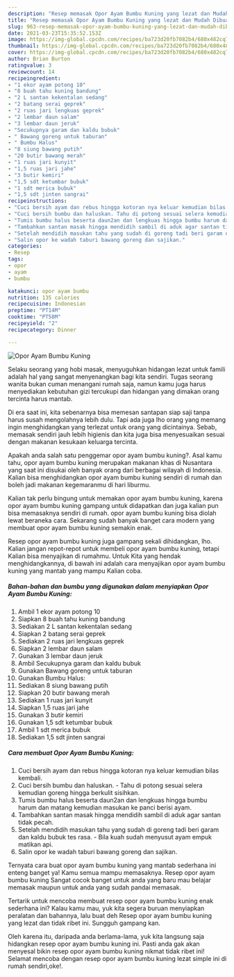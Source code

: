 ```yaml
---
description: "Resep memasak Opor Ayam Bumbu Kuning yang lezat dan Mudah Dibuat"
title: "Resep memasak Opor Ayam Bumbu Kuning yang lezat dan Mudah Dibuat"
slug: 963-resep-memasak-opor-ayam-bumbu-kuning-yang-lezat-dan-mudah-dibuat
date: 2021-03-23T15:35:52.153Z
image: https://img-global.cpcdn.com/recipes/ba723d20fb7082b4/680x482cq70/opor-ayam-bumbu-kuning-foto-resep-utama.jpg
thumbnail: https://img-global.cpcdn.com/recipes/ba723d20fb7082b4/680x482cq70/opor-ayam-bumbu-kuning-foto-resep-utama.jpg
cover: https://img-global.cpcdn.com/recipes/ba723d20fb7082b4/680x482cq70/opor-ayam-bumbu-kuning-foto-resep-utama.jpg
author: Brian Burton
ratingvalue: 3
reviewcount: 14
recipeingredient:
- "1 ekor ayam potong 10"
- "8 buah tahu kuning bandung"
- "2 L santan kekentalan sedang"
- "2 batang serai geprek"
- "2 ruas jari lengkuas geprek"
- "2 lembar daun salam"
- "3 lembar daun jeruk"
- "Secukupnya garam dan kaldu bubuk"
- " Bawang goreng untuk taburan"
- " Bumbu Halus"
- "8 siung bawang putih"
- "20 butir bawang merah"
- "1 ruas jari kunyit"
- "1,5 ruas jari jahe"
- "3 butir kemiri"
- "1,5 sdt ketumbar bubuk"
- "1 sdt merica bubuk"
- "1,5 sdt jinten sangrai"
recipeinstructions:
- "Cuci bersih ayam dan rebus hingga kotoran nya keluar kemudian bilas kembali."
- "Cuci bersih bumbu dan haluskan. Tahu di potong sesuai selera kemudian goreng hingga berkulit sisihkan."
- "Tumis bumbu halus beserta daun2an dan lengkuas hingga bumbu harum dan matang kemudian masukan ke panci berisi ayam."
- "Tambahkan santan masak hingga mendidih sambil di aduk agar santan tidak pecah."
- "Setelah mendidih masukan tahu yang sudah di goreng tadi beri garam dan kaldu bubuk tes rasa. Bila kuah sudah menyusut ayam empuk matikan api."
- "Salin opor ke wadah taburi bawang goreng dan sajikan."
categories:
- Resep
tags:
- opor
- ayam
- bumbu

katakunci: opor ayam bumbu 
nutrition: 135 calories
recipecuisine: Indonesian
preptime: "PT14M"
cooktime: "PT58M"
recipeyield: "2"
recipecategory: Dinner

---
```



![Opor Ayam Bumbu Kuning](https://img-global.cpcdn.com/recipes/ba723d20fb7082b4/680x482cq70/opor-ayam-bumbu-kuning-foto-resep-utama.jpg)

Selaku seorang yang hobi masak, menyuguhkan hidangan lezat untuk famili adalah hal yang sangat menyenangkan bagi kita sendiri. Tugas seorang  wanita bukan cuman menangani rumah saja, namun kamu juga harus menyediakan kebutuhan gizi tercukupi dan hidangan yang dimakan orang tercinta harus mantab.

Di era  saat ini, kita sebenarnya bisa memesan santapan siap saji tanpa harus susah mengolahnya lebih dulu. Tapi ada juga lho orang yang memang ingin menghidangkan yang terlezat untuk orang yang dicintainya. Sebab, memasak sendiri jauh lebih higienis dan kita juga bisa menyesuaikan sesuai dengan makanan kesukaan keluarga tercinta. 



Apakah anda salah satu penggemar opor ayam bumbu kuning?. Asal kamu tahu, opor ayam bumbu kuning merupakan makanan khas di Nusantara yang saat ini disukai oleh banyak orang dari berbagai wilayah di Indonesia. Kalian bisa menghidangkan opor ayam bumbu kuning sendiri di rumah dan boleh jadi makanan kegemaranmu di hari liburmu.

Kalian tak perlu bingung untuk memakan opor ayam bumbu kuning, karena opor ayam bumbu kuning gampang untuk didapatkan dan juga kalian pun bisa memasaknya sendiri di rumah. opor ayam bumbu kuning bisa diolah lewat beraneka cara. Sekarang sudah banyak banget cara modern yang membuat opor ayam bumbu kuning semakin enak.

Resep opor ayam bumbu kuning juga gampang sekali dihidangkan, lho. Kalian jangan repot-repot untuk membeli opor ayam bumbu kuning, tetapi Kalian bisa menyajikan di rumahmu. Untuk Kita yang hendak menghidangkannya, di bawah ini adalah cara menyajikan opor ayam bumbu kuning yang mantab yang mampu Kalian coba.

<!--inarticleads1-->

##### Bahan-bahan dan bumbu yang digunakan dalam menyiapkan Opor Ayam Bumbu Kuning:

1. Ambil 1 ekor ayam potong 10
1. Siapkan 8 buah tahu kuning bandung
1. Sediakan 2 L santan kekentalan sedang
1. Siapkan 2 batang serai geprek
1. Sediakan 2 ruas jari lengkuas geprek
1. Siapkan 2 lembar daun salam
1. Gunakan 3 lembar daun jeruk
1. Ambil Secukupnya garam dan kaldu bubuk
1. Gunakan  Bawang goreng untuk taburan
1. Gunakan  Bumbu Halus:
1. Sediakan 8 siung bawang putih
1. Siapkan 20 butir bawang merah
1. Sediakan 1 ruas jari kunyit
1. Siapkan 1,5 ruas jari jahe
1. Gunakan 3 butir kemiri
1. Gunakan 1,5 sdt ketumbar bubuk
1. Ambil 1 sdt merica bubuk
1. Sediakan 1,5 sdt jinten sangrai




<!--inarticleads2-->

##### Cara membuat Opor Ayam Bumbu Kuning:

1. Cuci bersih ayam dan rebus hingga kotoran nya keluar kemudian bilas kembali.
1. Cuci bersih bumbu dan haluskan. - Tahu di potong sesuai selera kemudian goreng hingga berkulit sisihkan.
1. Tumis bumbu halus beserta daun2an dan lengkuas hingga bumbu harum dan matang kemudian masukan ke panci berisi ayam.
1. Tambahkan santan masak hingga mendidih sambil di aduk agar santan tidak pecah.
1. Setelah mendidih masukan tahu yang sudah di goreng tadi beri garam dan kaldu bubuk tes rasa. - Bila kuah sudah menyusut ayam empuk matikan api.
1. Salin opor ke wadah taburi bawang goreng dan sajikan.




Ternyata cara buat opor ayam bumbu kuning yang mantab sederhana ini enteng banget ya! Kamu semua mampu memasaknya. Resep opor ayam bumbu kuning Sangat cocok banget untuk anda yang baru mau belajar memasak maupun untuk anda yang sudah pandai memasak.

Tertarik untuk mencoba membuat resep opor ayam bumbu kuning enak sederhana ini? Kalau kamu mau, yuk kita segera buruan menyiapkan peralatan dan bahannya, lalu buat deh Resep opor ayam bumbu kuning yang lezat dan tidak ribet ini. Sungguh gampang kan. 

Oleh karena itu, daripada anda berlama-lama, yuk kita langsung saja hidangkan resep opor ayam bumbu kuning ini. Pasti anda gak akan menyesal bikin resep opor ayam bumbu kuning nikmat tidak ribet ini! Selamat mencoba dengan resep opor ayam bumbu kuning lezat simple ini di rumah sendiri,oke!.

